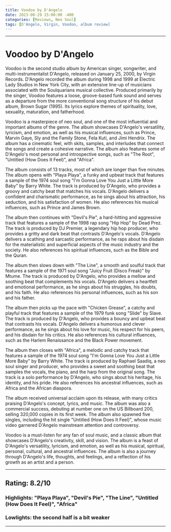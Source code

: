 ```yaml
---
title: Voodoo by D'Angelo
date: 2023-06-29 15:00:00 -400
categories: [Reviews, Neo Soul]
tags: [D'Angelo, Virgin, Voodoo, album review]
---
```


---

# Voodoo by D'Angelo

Voodoo is the second studio album by American singer, songwriter, and multi-instrumentalist D'Angelo, released on January 25, 2000, by Virgin Records. D'Angelo recorded the album during 1998 and 1999 at Electric Lady Studios in New York City, with an extensive line-up of musicians associated with the Soulquarians musical collective. Produced primarily by the singer, Voodoo features a loose, groove-based funk sound and serves as a departure from the more conventional song structure of his debut album, Brown Sugar (1995). Its lyrics explore themes of spirituality, love, sexuality, maturation, and fatherhood.

Voodoo is a masterpiece of neo soul, and one of the most influential and important albums of the genre. The album showcases D'Angelo's versatility, lyricism, and emotion, as well as his musical influences, such as Prince, Marvin Gaye, Sly and the Family Stone, Fela Kuti, and Jimi Hendrix. The album has a cinematic feel, with skits, samples, and interludes that connect the songs and create a cohesive narrative. The album also features some of D'Angelo's most personal and introspective songs, such as "The Root", "Untitled (How Does It Feel)", and "Africa".

The album consists of 13 tracks, most of which are longer than five minutes. The album opens with "Playa Playa", a funky and upbeat track that features a sample of the 1974 soul song "I'm Gonna Love You Just a Little More Baby" by Barry White. The track is produced by D'Angelo, who provides a groovy and catchy beat that matches his vocals. D'Angelo delivers a confident and charismatic performance, as he sings about his attraction, his seduction, and his satisfaction of women. He also references his musical influences, such as Prince and James Brown.

The album then continues with "Devil's Pie", a hard-hitting and aggressive track that features a sample of the 1998 rap song "Hip Hop" by Dead Prez. The track is produced by DJ Premier, a legendary hip hop producer, who provides a gritty and dark beat that contrasts D'Angelo's vocals. D'Angelo delivers a scathing and sarcastic performance, as he raps about his disdain for the materialistic and superficial aspects of the music industry and the society. He also references his spiritual influences, such as the Bible and the Quran.

The album then slows down with "The Line", a smooth and soulful track that features a sample of the 1971 soul song "Juicy Fruit (Disco Freak)" by Mtume. The track is produced by D'Angelo, who provides a mellow and soothing beat that complements his vocals. D'Angelo delivers a heartfelt and emotional performance, as he sings about his struggles, his doubts, and his faith. He also references his personal influences, such as his son and his father.

The album then picks up the pace with "Chicken Grease", a catchy and playful track that features a sample of the 1979 funk song "Slide" by Slave. The track is produced by D'Angelo, who provides a bouncy and upbeat beat that contrasts his vocals. D'Angelo delivers a humorous and clever performance, as he sings about his love for music, his respect for his peers, and his disdain for his critics. He also references his cultural influences, such as the Harlem Renaissance and the Black Power movement.

The album then closes with "Africa", a melodic and catchy track that features a sample of the 1974 soul song "I'm Gonna Love You Just a Little More Baby" by Barry White. The track is produced by Raphael Saadiq, a neo soul singer and producer, who provides a sweet and soothing beat that samples the vocals, the piano, and the harp from the original song. The track is a solo performance by D'Angelo, who sings about his heritage, his identity, and his pride. He also references his ancestral influences, such as Africa and the African diaspora.

The album received universal acclaim upon its release, with many critics praising D'Angelo's concept, lyrics, and music. The album was also a commercial success, debuting at number one on the US Billboard 200, selling 320,000 copies in its first week. The album also spawned five singles, including the hit single "Untitled (How Does It Feel)", whose music video garnered D'Angelo mainstream attention and controversy.

Voodoo is a must-listen for any fan of soul music, and a classic album that showcases D'Angelo's creativity, skill, and vision. The album is a feast of D'Angelo's versatility, lyricism, and emotion, as well as his musical, spiritual, personal, cultural, and ancestral influences. The album is also a journey through D'Angelo's life, thoughts, and feelings, and a reflection of his growth as an artist and a person.

---

## Rating: 8.2/10

### Highlights: "Playa Playa", "Devil's Pie", "The Line", "Untitled (How Does It Feel)", "Africa"

### Lowlights: the second half is a bit weaker

---
